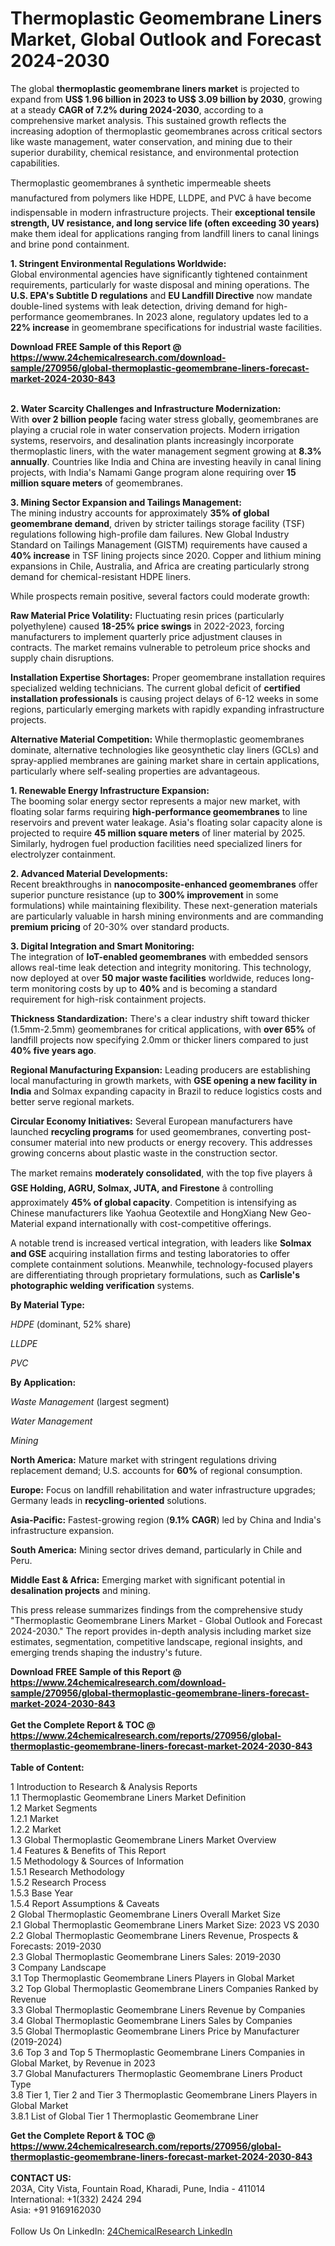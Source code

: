 <h1>Thermoplastic Geomembrane Liners Market, Global Outlook and Forecast 2024-2030</h1><p>The global <strong>thermoplastic geomembrane liners market</strong> is projected to expand from <strong>US$ 1.96 billion in 2023 to US$ 3.09 billion by 2030</strong>, growing at a steady <strong>CAGR of 7.2% during 2024-2030</strong>, according to a comprehensive market analysis. This sustained growth reflects the increasing adoption of thermoplastic geomembranes across critical sectors like waste management, water conservation, and mining due to their superior durability, chemical resistance, and environmental protection capabilities.</p><p>Thermoplastic geomembranes â synthetic impermeable sheets manufactured from polymers like HDPE, LLDPE, and PVC â have become indispensable in modern infrastructure projects. Their <strong>exceptional tensile strength, UV resistance, and long service life (often exceeding 30 years)</strong> make them ideal for applications ranging from landfill liners to canal linings and brine pond containment.</p><p><strong>1. Stringent Environmental Regulations Worldwide:</strong><br>
Global environmental agencies have significantly tightened containment requirements, particularly for waste disposal and mining operations. The <strong>U.S. EPA's Subtitle D regulations</strong> and <strong>EU Landfill Directive</strong> now mandate double-lined systems with leak detection, driving demand for high-performance geomembranes. In 2023 alone, regulatory updates led to a <strong>22% increase</strong> in geomembrane specifications for industrial waste facilities.</p><div><b>Download FREE Sample of this Report @ 
            <a href="https://www.24chemicalresearch.com/download-sample/270956/global-thermoplastic-geomembrane-liners-forecast-market-2024-2030-843">
            https://www.24chemicalresearch.com/download-sample/270956/global-thermoplastic-geomembrane-liners-forecast-market-2024-2030-843</a></b></div><br><p><strong>2. Water Scarcity Challenges and Infrastructure Modernization:</strong><br>
With <strong>over 2 billion people</strong> facing water stress globally, geomembranes are playing a crucial role in water conservation projects. Modern irrigation systems, reservoirs, and desalination plants increasingly incorporate thermoplastic liners, with the water management segment growing at <strong>8.3% annually</strong>. Countries like India and China are investing heavily in canal lining projects, with India's Namami Gange program alone requiring over <strong>15 million square meters</strong> of geomembranes.</p><p><strong>3. Mining Sector Expansion and Tailings Management:</strong><br>
The mining industry accounts for approximately <strong>35% of global geomembrane demand</strong>, driven by stricter tailings storage facility (TSF) regulations following high-profile dam failures. New Global Industry Standard on Tailings Management (GISTM) requirements have caused a <strong>40% increase</strong> in TSF lining projects since 2020. Copper and lithium mining expansions in Chile, Australia, and Africa are creating particularly strong demand for chemical-resistant HDPE liners.</p><p>While prospects remain positive, several factors could moderate growth:</p><p><strong>Raw Material Price Volatility:</strong> Fluctuating resin prices (particularly polyethylene) caused <strong>18-25% price swings</strong> in 2022-2023, forcing manufacturers to implement quarterly price adjustment clauses in contracts. The market remains vulnerable to petroleum price shocks and supply chain disruptions.</p><p><strong>Installation Expertise Shortages:</strong> Proper geomembrane installation requires specialized welding technicians. The current global deficit of <strong>certified installation professionals</strong> is causing project delays of 6-12 weeks in some regions, particularly emerging markets with rapidly expanding infrastructure projects.</p><p><strong>Alternative Material Competition:</strong> While thermoplastic geomembranes dominate, alternative technologies like geosynthetic clay liners (GCLs) and spray-applied membranes are gaining market share in certain applications, particularly where self-sealing properties are advantageous.</p><p><strong>1. Renewable Energy Infrastructure Expansion:</strong><br>
The booming solar energy sector represents a major new market, with floating solar farms requiring <strong>high-performance geomembranes</strong> to line reservoirs and prevent water leakage. Asia's floating solar capacity alone is projected to require <strong>45 million square meters</strong> of liner material by 2025. Similarly, hydrogen fuel production facilities need specialized liners for electrolyzer containment.</p><p><strong>2. Advanced Material Developments:</strong><br>
Recent breakthroughs in <strong>nanocomposite-enhanced geomembranes</strong> offer superior puncture resistance (up to <strong>300% improvement</strong> in some formulations) while maintaining flexibility. These next-generation materials are particularly valuable in harsh mining environments and are commanding <strong>premium pricing</strong> of 20-30% over standard products.</p><p><strong>3. Digital Integration and Smart Monitoring:</strong><br>
The integration of <strong>IoT-enabled geomembranes</strong> with embedded sensors allows real-time leak detection and integrity monitoring. This technology, now deployed at over <strong>50 major waste facilities</strong> worldwide, reduces long-term monitoring costs by up to <strong>40%</strong> and is becoming a standard requirement for high-risk containment projects.</p><p><strong>Thickness Standardization:</strong> There's a clear industry shift toward thicker (1.5mm-2.5mm) geomembranes for critical applications, with <strong>over 65%</strong> of landfill projects now specifying 2.0mm or thicker liners compared to just <strong>40% five years ago</strong>.</p><p><strong>Regional Manufacturing Expansion:</strong> Leading producers are establishing local manufacturing in growth markets, with <strong>GSE opening a new facility in India</strong> and Solmax expanding capacity in Brazil to reduce logistics costs and better serve regional markets.</p><p><strong>Circular Economy Initiatives:</strong> Several European manufacturers have launched <strong>recycling programs</strong> for used geomembranes, converting post-consumer material into new products or energy recovery. This addresses growing concerns about plastic waste in the construction sector.</p><p>The market remains <strong>moderately consolidated</strong>, with the top five players â <strong>GSE Holding, AGRU, Solmax, JUTA, and Firestone</strong> â controlling approximately <strong>45% of global capacity</strong>. Competition is intensifying as Chinese manufacturers like Yaohua Geotextile and HongXiang New Geo-Material expand internationally with cost-competitive offerings.</p><p>A notable trend is increased vertical integration, with leaders like <strong>Solmax and GSE</strong> acquiring installation firms and testing laboratories to offer complete containment solutions. Meanwhile, technology-focused players are differentiating through proprietary formulations, such as <strong>Carlisle's photographic welding verification</strong> systems.</p><p><strong>By Material Type:</strong></p><p><em>HDPE</em> (dominant, 52% share)</p><p><em>LLDPE</em></p><p><em>PVC</em></p><p><strong>By Application:</strong></p><p><em>Waste Management</em> (largest segment)</p><p><em>Water Management</em></p><p><em>Mining</em></p><p><strong>North America:</strong> Mature market with stringent regulations driving replacement demand; U.S. accounts for <strong>60%</strong> of regional consumption.</p><p><strong>Europe:</strong> Focus on landfill rehabilitation and water infrastructure upgrades; Germany leads in <strong>recycling-oriented</strong> solutions.</p><p><strong>Asia-Pacific:</strong> Fastest-growing region (<strong>9.1% CAGR</strong>) led by China and India's infrastructure expansion.</p><p><strong>South America:</strong> Mining sector drives demand, particularly in Chile and Peru.</p><p><strong>Middle East &amp; Africa:</strong> Emerging market with significant potential in <strong>desalination projects</strong> and mining.</p><p>This press release summarizes findings from the comprehensive study "Thermoplastic Geomembrane Liners Market - Global Outlook and Forecast 2024-2030." The report provides in-depth analysis including market size estimates, segmentation, competitive landscape, regional insights, and emerging trends shaping the industry's future.</p><div><b>Download FREE Sample of this Report @ 
            <a href="https://www.24chemicalresearch.com/download-sample/270956/global-thermoplastic-geomembrane-liners-forecast-market-2024-2030-843">
            https://www.24chemicalresearch.com/download-sample/270956/global-thermoplastic-geomembrane-liners-forecast-market-2024-2030-843</a></b></div><br><div><b>Get the Complete Report & TOC @ 
            <a href="https://www.24chemicalresearch.com/reports/270956/global-thermoplastic-geomembrane-liners-forecast-market-2024-2030-843">
            https://www.24chemicalresearch.com/reports/270956/global-thermoplastic-geomembrane-liners-forecast-market-2024-2030-843</a></b></div><br>
            <b>Table of Content:</b><p>1 Introduction to Research & Analysis Reports<br />
    1.1 Thermoplastic Geomembrane Liners Market Definition<br />
    1.2 Market Segments<br />
        1.2.1 Market <br />
        1.2.2 Market <br />
    1.3 Global Thermoplastic Geomembrane Liners Market Overview<br />
    1.4 Features & Benefits of This Report<br />
    1.5 Methodology & Sources of Information<br />
        1.5.1 Research Methodology<br />
        1.5.2 Research Process<br />
        1.5.3 Base Year<br />
        1.5.4 Report Assumptions & Caveats<br />
2 Global Thermoplastic Geomembrane Liners Overall Market Size<br />
    2.1 Global Thermoplastic Geomembrane Liners Market Size: 2023 VS 2030<br />
    2.2 Global Thermoplastic Geomembrane Liners Revenue, Prospects & Forecasts: 2019-2030<br />
    2.3 Global Thermoplastic Geomembrane Liners Sales: 2019-2030<br />
3 Company Landscape<br />
    3.1 Top Thermoplastic Geomembrane Liners Players in Global Market<br />
    3.2 Top Global Thermoplastic Geomembrane Liners Companies Ranked by Revenue<br />
    3.3 Global Thermoplastic Geomembrane Liners Revenue by Companies<br />
    3.4 Global Thermoplastic Geomembrane Liners Sales by Companies<br />
    3.5 Global Thermoplastic Geomembrane Liners Price by Manufacturer (2019-2024)<br />
    3.6 Top 3 and Top 5 Thermoplastic Geomembrane Liners Companies in Global Market, by Revenue in 2023<br />
    3.7 Global Manufacturers Thermoplastic Geomembrane Liners Product Type<br />
    3.8 Tier 1, Tier 2 and Tier 3 Thermoplastic Geomembrane Liners Players in Global Market<br />
        3.8.1 List of Global Tier 1 Thermoplastic Geomembrane Liner</p><div><b>Get the Complete Report & TOC @ 
            <a href="https://www.24chemicalresearch.com/reports/270956/global-thermoplastic-geomembrane-liners-forecast-market-2024-2030-843">
            https://www.24chemicalresearch.com/reports/270956/global-thermoplastic-geomembrane-liners-forecast-market-2024-2030-843</a></b></div><br><b>CONTACT US:</b><br>
            203A, City Vista, Fountain Road, Kharadi, Pune, India - 411014<br>
            International: +1(332) 2424 294<br>
            Asia: +91 9169162030 <br><br>
            Follow Us On LinkedIn: <a href="https://www.linkedin.com/company/24chemicalresearch/">24ChemicalResearch LinkedIn</a>